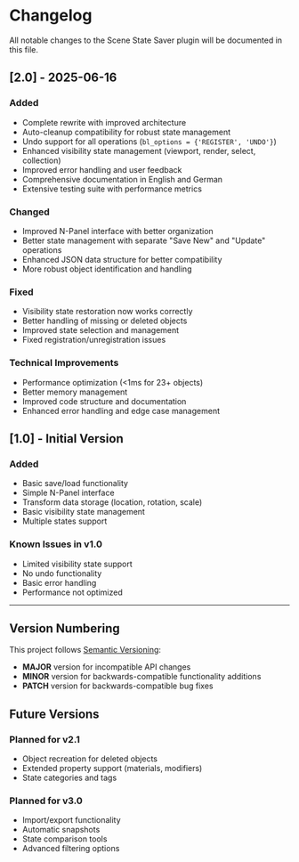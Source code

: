 # Changelog

All notable changes to the Scene State Saver plugin will be documented in this file.

## [2.0] - 2025-06-16

### Added
- Complete rewrite with improved architecture
- Auto-cleanup compatibility for robust state management
- Undo support for all operations (`bl_options = {'REGISTER', 'UNDO'}`)
- Enhanced visibility state management (viewport, render, select, collection)
- Improved error handling and user feedback
- Comprehensive documentation in English and German
- Extensive testing suite with performance metrics

### Changed
- Improved N-Panel interface with better organization
- Better state management with separate "Save New" and "Update" operations
- Enhanced JSON data structure for better compatibility
- More robust object identification and handling

### Fixed
- Visibility state restoration now works correctly
- Better handling of missing or deleted objects
- Improved state selection and management
- Fixed registration/unregistration issues

### Technical Improvements
- Performance optimization (<1ms for 23+ objects)
- Better memory management
- Improved code structure and documentation
- Enhanced error handling and edge case management

## [1.0] - Initial Version

### Added
- Basic save/load functionality
- Simple N-Panel interface
- Transform data storage (location, rotation, scale)
- Basic visibility state management
- Multiple states support

### Known Issues in v1.0
- Limited visibility state support
- No undo functionality
- Basic error handling
- Performance not optimized

---

## Version Numbering

This project follows [Semantic Versioning](https://semver.org/):
- **MAJOR** version for incompatible API changes
- **MINOR** version for backwards-compatible functionality additions
- **PATCH** version for backwards-compatible bug fixes

## Future Versions

### Planned for v2.1
- Object recreation for deleted objects
- Extended property support (materials, modifiers)
- State categories and tags

### Planned for v3.0
- Import/export functionality
- Automatic snapshots
- State comparison tools
- Advanced filtering options